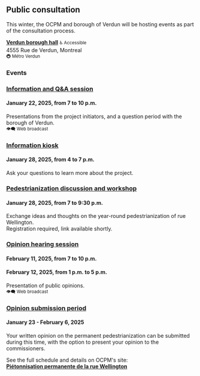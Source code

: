 ## Public consultation

This winter, the OCPM and borough of Verdun will be hosting events as part of the consultation process.

**[Verdun borough hall](https://maps.app.goo.gl/zbKSuApg6Sc211Fv6)** <small>♿️ Accessible</small>  
4555 Rue de Verdun, Montreal  
<small>🚇 Métro Verdun</small>  

<h3 style="margin-block-end: 0.5em;">Events</h3>  

### <a href="https://ocpm.qc.ca/fr/wellington#:~:text=2025-,S%C3%A9ance,questions%2Dr%C3%A9ponses" target="_blank" rel="noopeners">Information and Q&A session</a>

#### January 22, 2025, from 7 to 10 p.m.

Presentations from the project initiators, and a question period with the borough of Verdun.  
<small>👁️‍🗨️ Web broadcast</small>

### <a href="https://ocpm.qc.ca/fr/wellington#:~:text=Kiosque%20d'information" target="_blank" rel="noopeners">Information kiosk</a>

#### January 28, 2025, from 4 to 7 p.m.

Ask your questions to learn more about the project.

### <a href="https://ocpm.qc.ca/fr/wellington#:~:text=Atelier%2Ddiscussion%20sur%20la%20pi%C3%A9tonnisation" target="_blank" rel="noopeners">Pedestrianization discussion and workshop</a>

#### January 28, 2025, from 7 to 9:30 p.m.

Exchange ideas and thoughts on the year-round pedestrianization of rue Wellington.  
Registration required, link available shortly.

### <a href="https://ocpm.qc.ca/fr/wellington#:~:text=S%C3%A9ance%20d'audition%20des%20opinions" target="_blank" rel="noopeners">Opinion hearing session</a>

#### February 11, 2025, from 7 to 10 p.m.

#### February 12, 2025, from 1 p.m. to 5 p.m.

Presentation of public opinions.  
<small>👁️‍🗨️ Web broadcast</small>

### <a href="https://ocpm.qc.ca/fr/wellington#:~:text=P%C3%A9riode%20pour%20exprimer%20son%20opinion" target="_blank" rel="noopeners">Opinion submission period</a>

#### January 23 - February 6, 2025

Your written opinion on the permanent pedestrianization can be submitted during this time, with the option to present your opinion to the commissioners.

See the full schedule and details on OCPM's site:  
<strong><a href="https://ocpm.qc.ca/fr/wellington" target="_blank">Piétonnisation permanente de la rue Wellington</a></strong>
